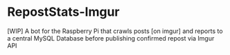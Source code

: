 RepostStats-Imgur
=================

[WIP] A bot for the Raspberry Pi that crawls posts [on imgur] and reports to a central MySQL Database before publishing confirmed repost via Imgur API
